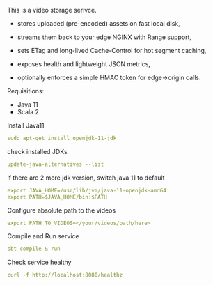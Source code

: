 This is a video storage serivce.

- stores uploaded (pre-encoded) assets on fast local disk,

- streams them back to your edge NGINX with Range support,

- sets ETag and long-lived Cache-Control for hot segment caching,

- exposes health and lightweight JSON metrics,

- optionally enforces a simple HMAC token for edge→origin calls.

Requisitions:
- Java 11
- Scala 2

Install Java11

```yaml
sudo apt-get install openjdk-11-jdk

```

check installed JDKs

```yaml
update-java-alternatives --list
```

if there are 2 more jdk version, switch java 11 to default
```yaml
export JAVA_HOME=/usr/lib/jvm/java-11-openjdk-amd64
export PATH=$JAVA_HOME/bin:$PATH
```

Configure absolute path to the videos
```yaml
export PATH_TO_VIDEOS=</your/videos/path/here>
```

Compile and Run service
```yaml
sbt compile & run
```

Check service healthy
```yaml
curl -f http://localhost:8080/healthz
```